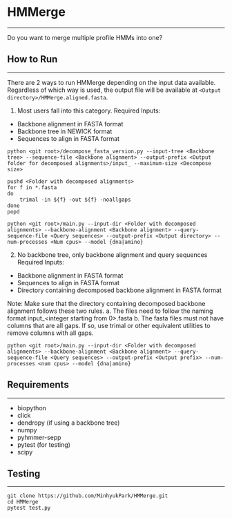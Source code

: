 # HMMerge
---
Do you want to merge multiple profile HMMs into one?

## How to Run
---
There are 2 ways to run HMMerge depending on the input data available. Regardless of which way is used, the output file will be available at `<Output directory>/HMMerge.aligned.fasta`.


1. Most users fall into this category.
Required Inputs:
- Backbone alignment in FASTA format
- Backbone tree in NEWICK format
- Sequences to align in FASTA format
```
python <git root>/decompose_fasta_version.py --input-tree <Backbone tree> --sequence-file <Backbone alignment> --output-prefix <Output folder for decomposed alignments>/input_ --maximum-size <Decompose size>

pushd <Folder with decomposed alignments>
for f in *.fasta
do
    trimal -in ${f} -out ${f} -noallgaps
done
popd

python <git root>/main.py --input-dir <Folder with decomposed alignments> --backbone-alignment <Backbone alignment> --query-sequence-file <Query sequences> --output-prefix <Output directory> --num-processes <Num cpus> --model {dna|amino}
```

2. No backbone tree, only backbone alignment and query sequences
Required Inputs:
- Backbone alignment in FASTA format
- Sequences to align in FASTA format
- Directory containing decomposed backbone alignment in FASTA format

Note: Make sure that the directory containing decomposed backbone alignment follows these two rules.
a. The files need to follow the naming format input\_<integer starting from 0>.fasta
b. The fasta files must not have columns that are all gaps. If so, use trimal or other equivalent utilities to remove columns with all gaps.

```
python <git root>/main.py --input-dir <Folder with decomposed alignments> --backbone-alignment <Backbone alignment> --query-sequence-file <Query sequences> --output-prefix <Output prefix> --num-processes <num cpus> --model {dna|amino}
```

## Requirements
---
* biopython
* click
* dendropy (if using a backbone tree)
* numpy
* pyhmmer-sepp
* pytest (for testing)
* scipy

## Testing
---
```
git clone https://github.com/MinhyukPark/HMMerge.git
cd HMMerge
pytest test.py
```

